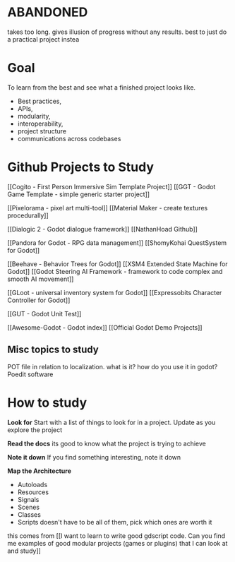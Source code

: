 # ABANDONED
takes too long. gives illusion of progress without any results. best to just do a practical project instea

# Goal
To learn from the best and see what a finished project looks like. 
- Best practices, 
- APIs, 
- modularity, 
- interoperability, 
- project structure
- communications across codebases


# Github Projects to Study
[[Cogito - First Person Immersive Sim Template Project]]
[[GGT - Godot Game Template - simple generic starter project]]

[[Pixelorama - pixel art multi-tool]]
[[Material Maker - create textures procedurally]]

[[Dialogic 2 - Godot dialogue framework]]
[[NathanHoad Github]]

[[Pandora for Godot - RPG data management]]
[[ShomyKohai QuestSystem for Godot]]

[[Beehave - Behavior Trees for Godot]]
[[XSM4 Extended State Machine for Godot]]
[[Godot Steering AI Framework - framework to code complex and smooth AI movement]]

[[GLoot - universal inventory system for Godot]]
[[Expressobits Character Controller for Godot]]

[[GUT - Godot Unit Test]]

[[Awesome-Godot - Godot index]]
[[Official Godot Demo Projects]]

## Misc topics to study
POT file in relation to localization. what is it? how do you use it in godot? Poedit software


# How to study
**Look for**
Start with a list of things to look for in a project. Update as you explore the project

**Read the docs**
its good to know what the project is trying to achieve

**Note it down**
If you find something interesting, note it down

**Map the Architecture**
- Autoloads
- Resources
- Signals
- Scenes
- Classes
- Scripts
doesn't have to be all of them, pick which ones are worth it





this comes from [[I want to learn to write good gdscript code. Can you find me examples of good modular projects (games or plugins) that I can look at and study]]